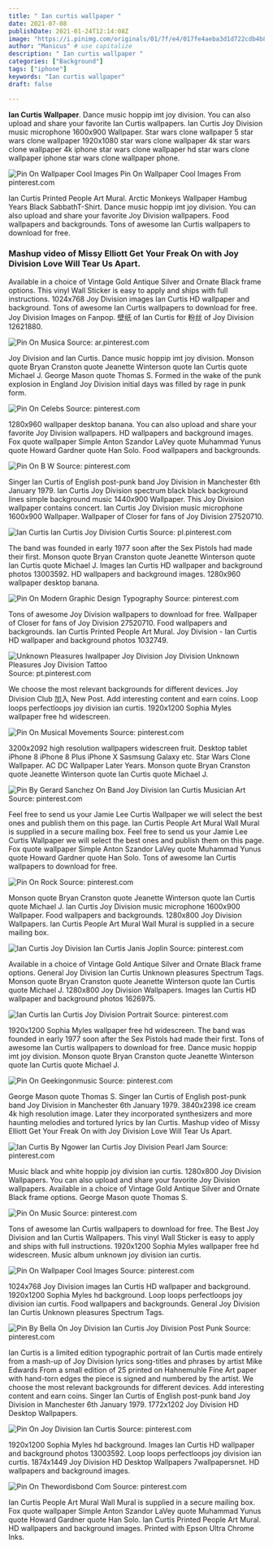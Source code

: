 ```yaml
---
title: " Ian curtis wallpaper "
date: 2021-07-08
publishDate: 2021-01-24T12:14:08Z
image: "https://i.pinimg.com/originals/01/7f/e4/017fe4aeba3d1d722cdb4b8bf85ac5ab.jpg"
author: "Manicus" # use capitalize
description: " Ian curtis wallpaper "
categories: ["Background"]
tags: ["iphone"]
keywords: "Ian curtis wallpaper"
draft: false

---
```



**Ian Curtis Wallpaper**. Dance music hoppip imt joy division. You can also upload and share your favorite Ian Curtis wallpapers. Ian Curtis Joy Division music microphone 1600x900 Wallpaper. Star wars clone wallpaper 5 star wars clone wallpaper 1920x1080 star wars clone wallpaper 4k star wars clone wallpaper 4k iphone star wars clone wallpaper hd star wars clone wallpaper iphone star wars clone wallpaper phone.

![Pin On Wallpaper Cool Images](https://i.pinimg.com/600x315/7e/42/53/7e4253ea719820189565d3ebfc8f0105.jpg "Pin On Wallpaper Cool Images")
Pin On Wallpaper Cool Images From pinterest.com


Ian Curtis Printed People Art Mural. Arctic Monkeys Wallpaper Hambug Years Black SabbathT-Shirt. Dance music hoppip imt joy division. You can also upload and share your favorite Joy Division wallpapers. Food wallpapers and backgrounds. Tons of awesome Ian Curtis wallpapers to download for free.

### Mashup video of Missy Elliott Get Your Freak On with Joy Division Love Will Tear Us Apart.

Available in a choice of Vintage Gold Antique Silver and Ornate Black frame options. This vinyl Wall Sticker is easy to apply and ships with full instructions. 1024x768 Joy Division images Ian Curtis HD wallpaper and background. Tons of awesome Ian Curtis wallpapers to download for free. Joy Division Images on Fanpop. 壁纸 of Ian Curtis for 粉丝 of Joy Division 12621880.


![Pin On Musica](https://i.pinimg.com/originals/94/66/5f/94665f6e805db21d001838b8bc0c0461.jpg "Pin On Musica")
Source: ar.pinterest.com

Joy Division and Ian Curtis. Dance music hoppip imt joy division. Monson quote Bryan Cranston quote Jeanette Winterson quote Ian Curtis quote Michael J. George Mason quote Thomas S. Formed in the wake of the punk explosion in England Joy Division initial days was filled by rage in punk form.

![Pin On Celebs](https://i.pinimg.com/originals/f7/56/c4/f756c4471c08a8aee3e61604a44adc60.jpg "Pin On Celebs")
Source: pinterest.com

1280x960 wallpaper desktop banana. You can also upload and share your favorite Joy Division wallpapers. HD wallpapers and background images. Fox quote wallpaper Simple Anton Szandor LaVey quote Muhammad Yunus quote Howard Gardner quote Han Solo. Food wallpapers and backgrounds.

![Pin On B W](https://i.pinimg.com/originals/8a/15/6c/8a156c0d6bb9ee462dcf900e62efbf8d.jpg "Pin On B W")
Source: pinterest.com

Singer Ian Curtis of English post-punk band Joy Division in Manchester 6th January 1979. Ian Curtis Joy Division spectrum black black background lines simple background music 1440x900 Wallpaper. This Joy Division wallpaper contains concert. Ian Curtis Joy Division music microphone 1600x900 Wallpaper. Wallpaper of Closer for fans of Joy Division 27520710.

![Ian Curtis Ian Curtis Joy Division Curtis](https://i.pinimg.com/originals/99/a0/fe/99a0fe369e7e5df0038ff082d2fae1d6.jpg "Ian Curtis Ian Curtis Joy Division Curtis")
Source: pl.pinterest.com

The band was founded in early 1977 soon after the Sex Pistols had made their first. Monson quote Bryan Cranston quote Jeanette Winterson quote Ian Curtis quote Michael J. Images Ian Curtis HD wallpaper and background photos 13003592. HD wallpapers and background images. 1280x960 wallpaper desktop banana.

![Pin On Modern Graphic Design Typography](https://i.pinimg.com/originals/d1/f0/a5/d1f0a5e31ceaa42d7d2a8c1f79dc4c73.jpg "Pin On Modern Graphic Design Typography")
Source: pinterest.com

Tons of awesome Joy Division wallpapers to download for free. Wallpaper of Closer for fans of Joy Division 27520710. Food wallpapers and backgrounds. Ian Curtis Printed People Art Mural. Joy Division - Ian Curtis HD wallpaper and background photos 1032749.

![Unknown Pleasures Iwallpaper Joy Division Joy Division Unknown Pleasures Joy Division Tattoo](https://i.pinimg.com/originals/70/f4/57/70f45724493244205ba5736220d5433f.png "Unknown Pleasures Iwallpaper Joy Division Joy Division Unknown Pleasures Joy Division Tattoo")
Source: pt.pinterest.com

We choose the most relevant backgrounds for different devices. Joy Division Club 加入 New Post. Add interesting content and earn coins. Loop loops perfectloops joy division ian curtis. 1920x1200 Sophia Myles wallpaper free hd widescreen.

![Pin On Musical Movements](https://i.pinimg.com/originals/e2/42/0f/e2420f34d5633c35ebce88df7b5c93ba.jpg "Pin On Musical Movements")
Source: pinterest.com

3200x2092 high resolution wallpapers widescreen fruit. Desktop tablet iPhone 8 iPhone 8 Plus iPhone X Sasmsung Galaxy etc. Star Wars Clone Wallpaper. AC DC Wallpaper Later Years. Monson quote Bryan Cranston quote Jeanette Winterson quote Ian Curtis quote Michael J.

![Pin By Gerard Sanchez On Band Joy Division Ian Curtis Musician Art](https://i.pinimg.com/564x/46/f0/5b/46f05b04a3c1468d26ac1466091fe678.jpg "Pin By Gerard Sanchez On Band Joy Division Ian Curtis Musician Art")
Source: pinterest.com

Feel free to send us your Jamie Lee Curtis Wallpaper we will select the best ones and publish them on this page. Ian Curtis People Art Mural Wall Mural is supplied in a secure mailing box. Feel free to send us your Jamie Lee Curtis Wallpaper we will select the best ones and publish them on this page. Fox quote wallpaper Simple Anton Szandor LaVey quote Muhammad Yunus quote Howard Gardner quote Han Solo. Tons of awesome Ian Curtis wallpapers to download for free.

![Pin On Rock](https://i.pinimg.com/originals/a7/a7/f6/a7a7f6c24817b5b0092e9a55b42a9494.jpg "Pin On Rock")
Source: pinterest.com

Monson quote Bryan Cranston quote Jeanette Winterson quote Ian Curtis quote Michael J. Ian Curtis Joy Division music microphone 1600x900 Wallpaper. Food wallpapers and backgrounds. 1280x800 Joy Division Wallpapers. Ian Curtis People Art Mural Wall Mural is supplied in a secure mailing box.

![Ian Curtis Joy Division Ian Curtis Janis Joplin](https://i.pinimg.com/originals/e6/1a/4d/e61a4dcd722fc7a2fc8722bba3bd71a5.jpg "Ian Curtis Joy Division Ian Curtis Janis Joplin")
Source: pinterest.com

Available in a choice of Vintage Gold Antique Silver and Ornate Black frame options. General Joy Division Ian Curtis Unknown pleasures Spectrum Tags. Monson quote Bryan Cranston quote Jeanette Winterson quote Ian Curtis quote Michael J. 1280x800 Joy Division Wallpapers. Images Ian Curtis HD wallpaper and background photos 1626975.

![Ian Curtis Ian Curtis Joy Division Portrait](https://i.pinimg.com/originals/9d/f2/b6/9df2b6d7cb5befb231cc44f7cb672525.jpg "Ian Curtis Ian Curtis Joy Division Portrait")
Source: pinterest.com

1920x1200 Sophia Myles wallpaper free hd widescreen. The band was founded in early 1977 soon after the Sex Pistols had made their first. Tons of awesome Ian Curtis wallpapers to download for free. Dance music hoppip imt joy division. Monson quote Bryan Cranston quote Jeanette Winterson quote Ian Curtis quote Michael J.

![Pin On Geekingonmusic](https://i.pinimg.com/originals/23/28/b5/2328b522591ed877e143f33a7f91c244.jpg "Pin On Geekingonmusic")
Source: pinterest.com

George Mason quote Thomas S. Singer Ian Curtis of English post-punk band Joy Division in Manchester 6th January 1979. 3840x2398 ice cream 4k high resolution image. Later they incorporated synthesizers and more haunting melodies and tortured lyrics by Ian Curtis. Mashup video of Missy Elliott Get Your Freak On with Joy Division Love Will Tear Us Apart.

![Ian Curtis By Ngower Ian Curtis Joy Division Pearl Jam](https://i.pinimg.com/originals/e8/24/cc/e824cc27bd90c31fe7398619e4937fd9.jpg "Ian Curtis By Ngower Ian Curtis Joy Division Pearl Jam")
Source: pinterest.com

Music black and white hoppip joy division ian curtis. 1280x800 Joy Division Wallpapers. You can also upload and share your favorite Joy Division wallpapers. Available in a choice of Vintage Gold Antique Silver and Ornate Black frame options. George Mason quote Thomas S.

![Pin On Music](https://i.pinimg.com/564x/0a/53/29/0a5329cd42422e396145b4638ddc557c.jpg "Pin On Music")
Source: pinterest.com

Tons of awesome Ian Curtis wallpapers to download for free. The Best Joy Division and Ian Curtis Wallpapers. This vinyl Wall Sticker is easy to apply and ships with full instructions. 1920x1200 Sophia Myles wallpaper free hd widescreen. Music album unknown joy division ian curtis.

![Pin On Wallpaper Cool Images](https://i.pinimg.com/600x315/7e/42/53/7e4253ea719820189565d3ebfc8f0105.jpg "Pin On Wallpaper Cool Images")
Source: pinterest.com

1024x768 Joy Division images Ian Curtis HD wallpaper and background. 1920x1200 Sophia Myles hd background. Loop loops perfectloops joy division ian curtis. Food wallpapers and backgrounds. General Joy Division Ian Curtis Unknown pleasures Spectrum Tags.

![Pin By Bella On Joy Division Ian Curtis Joy Division Post Punk](https://i.pinimg.com/736x/7f/de/57/7fde57dafdc7a776ce413991638639e4.jpg "Pin By Bella On Joy Division Ian Curtis Joy Division Post Punk")
Source: pinterest.com

Ian Curtis is a limited edition typographic portrait of Ian Curtis made entirely from a mash-up of Joy Division lyrics song-titles and phrases by artist Mike Edwards From a small edition of 25 printed on Hahnemuhle Fine Art paper with hand-torn edges the piece is signed and numbered by the artist. We choose the most relevant backgrounds for different devices. Add interesting content and earn coins. Singer Ian Curtis of English post-punk band Joy Division in Manchester 6th January 1979. 1772x1202 Joy Division HD Desktop Wallpapers.

![Pin On Joy Division Ian Curtis](https://i.pinimg.com/originals/92/7e/89/927e895193835cd661b1769e1ff40dea.jpg "Pin On Joy Division Ian Curtis")
Source: pinterest.com

1920x1200 Sophia Myles hd background. Images Ian Curtis HD wallpaper and background photos 13003592. Loop loops perfectloops joy division ian curtis. 1874x1449 Joy Division HD Desktop Wallpapers 7wallpapersnet. HD wallpapers and background images.

![Pin On Thewordisbond Com](https://i.pinimg.com/originals/01/7f/e4/017fe4aeba3d1d722cdb4b8bf85ac5ab.jpg "Pin On Thewordisbond Com")
Source: pinterest.com

Ian Curtis People Art Mural Wall Mural is supplied in a secure mailing box. Fox quote wallpaper Simple Anton Szandor LaVey quote Muhammad Yunus quote Howard Gardner quote Han Solo. Ian Curtis Printed People Art Mural. HD wallpapers and background images. Printed with Epson Ultra Chrome Inks.

